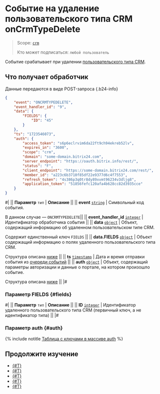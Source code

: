 # Событие на удаление пользовательского типа CRM onCrmTypeDelete

> Scope: [`crm`](../../../../scopes/permissions.md)
>
> Кто может подписаться: `любой пользователь`

Событие срабатывает при удалении [пользовательского типа CRM](../../user-defined-object-types/index.md).

## Что получает обработчик

Данные передаются в виде POST-запроса {.b24-info}

```json
{
    "event": "ONCRMTYPEDELETE",
    "event_handler_id": "9",
    "data": {
        "FIELDS": {
            "ID": "45"
        }
    },
    "ts": "1723546073",
    "auth": {
        "access_token": "s6p6eclrvim6da22ft9ch94ekreb52lv",
        "expires_in": "3600",
        "scope": "crm",
        "domain": "some-domain.bitrix24.com",
        "server_endpoint": "https://oauth.bitrix.info/rest/",
        "status": "F",
        "client_endpoint": "https://some-domain.bitrix24.com/rest/",
        "member_id": "a223c6b3710f85df22e9377d6c4f7553",
        "refresh_token": "4s386p3q0tr8dy89xvmt96234v3dljg8",
        "application_token": "51856fefc120afa4b628cc82d3935cce"
    }
}
```

#|
|| **Параметр**
`тип` | **Описание** ||
|| **event**
[`string`][1] | Символьный код события.

В данном случае — `ONCRMTYPEDELETE`||
|| **event_handler_id**
[`integer`][1] | Идентификатор обработчика события ||
|| **data**
[`object`][1] | Объект, содержащий информацию об удаленном пользовательском типе CRM.

Содержит единственный ключ `FIELDS` ||
|| **data.FIELDS**
[`object`][1] | Объект содержащий информацию о полях удаленного пользовательского типа CRM.

Структура описана [ниже](#fields) ||
|| **ts**
[`timestamp`][1] | Дата и время отправки события из [очереди событий](../../../../events/index.md) ||
|| **auth**
[`object`][1] | Объект, содержащий параметры авторизации и данные о портале, на котором произошло событие.

Структура описана [ниже](#auth) ||
|#


### Параметр FIELDS {#fields}

#|
|| **Параметр**
`тип` | **Описание** ||
|| **ID**
[`integer`][1] | Идентификатор удаленного пользовательского типа CRM (первичный ключ, а не идентификатор типа) ||
|#

### Параметр auth {#auth}

{% include notitle [Таблица с ключами в массиве auth](../../../../../_includes/auth-params-in-events.md) %}

## Продолжите изучение

- [{#T}](../../../../events/index.md)
- [{#T}](../../../../events/event-bind.md)
- [{#T}](index.md)
- [{#T}](on-crm-type-add.md)
- [{#T}](on-crm-type-update.md)

[1]: ../../../../data-types.md